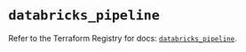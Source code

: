 # `databricks_pipeline`

Refer to the Terraform Registry for docs: [`databricks_pipeline`](https://registry.terraform.io/providers/databricks/databricks/1.63.0/docs/resources/pipeline).
